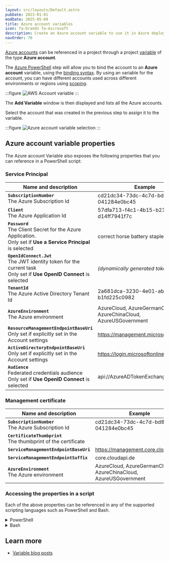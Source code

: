 ```yaml
---
layout: src/layouts/Default.astro
pubDate: 2023-01-01
modDate: 2025-05-09
title: Azure account variables
icon: fa-brands fa-microsoft
description: Create an Azure account variable to use it in Azure deployment steps
navOrder: 70
---
```


[Azure accounts](/docs/infrastructure/accounts/azure/) can be referenced in a project through a project [variable](/docs/projects/variables) of the type **Azure account**.

The [Azure PowerShell](/docs/deployments/azure/running-azure-powershell) step will allow you to bind the account to an **Azure account** variable, using the [binding syntax](/docs/projects/variables/#use-variables-in-step-definitions). By using an variable for the account, you can have different accounts used across different environments or regions using [scoping](/docs/projects/variables/#use-variables-in-step-definitions).

:::figure
![AWS Account variable](/docs/projects/variables/images/azure-account-variable.png)
:::

The **Add Variable** window is then displayed and lists all the Azure accounts.

Select the account that was created in the previous step to assign it to the variable.

:::figure
![Azure account variable selection](/docs/projects/variables/images/azure-account-variable-selection.png)
:::

## Azure account variable properties

The Azure account Variable also exposes the following properties that you can reference in a PowerShell script:

### Service Principal

| Name and description | Example |
| -------------------- | ------------------------|
| **`SubscriptionNumber`** <br/> The Azure Subscription Id | cd21dc34-73dc-4c7d-bd86-041284e0bc45 |
| **`Client`** <br/> The Azure Application Id | 57dfa713-f4c1-4b15-b21d-d14ff7941f7c |
| **`Password`** <br/> The Client Secret for the Azure Application. <br/> Only set if **Use a Service Principal** is selected | correct horse battery staple |
| **`OpenIdConnect.Jwt`** <br/> The JWT identity token for the current task <br/> Only set if **Use OpenID Connect** is selected | *(dynamically generated token)* |
| **`TenantId`** <br/> The Azure Active Directory Tenant Id | 2a681dca-3230-4e01-abcb-b1fd225c0982 |
| **`AzureEnvironment`** <br/> The Azure environment | AzureCloud, AzureGermanCloud, AzureChinaCloud, AzureUSGovernment |
| **`ResourceManagementEndpointBaseUri`** <br/> Only set if explicitly set in the Account settings | https://management.microsoftazure.de/  |
| **`ActiveDirectoryEndpointBaseUri`** <br/> Only set if explicitly set in the Account settings | https://login.microsoftonline.de/ |
| **`Audience`** <br/> Federated credentials audience <br/> Only set if **Use OpenID Connect** is selected | api://AzureADTokenExchange |

### Management certificate

| Name and description | Example|
| -------------------- | ------------------------|
| **`SubscriptionNumber`** <br/> The Azure Subscription Id | cd21dc34-73dc-4c7d-bd86-041284e0bc45 |
| **`CertificateThumbprint`** <br/> The thumbprint of the certificate | |
| **`ServiceManagementEndpointBaseUri`** <br/> | https://management.core.cloudapi.de |
| **`ServiceManagementEndpointSuffix`** <br/> | core.cloudapi.de  |
| **`AzureEnvironment`** <br/> The Azure environment | AzureCloud, AzureGermanCloud, AzureChinaCloud, AzureUSGovernment |

### Accessing the properties in a script

Each of the above properties can be referenced in any of the supported scripting languages such as PowerShell and Bash.

<details data-group="project-variables-azure-account-variables">
<summary>PowerShell</summary>

```powershell
# For an account with a variable name of 'azure account'

# Using $OctopusParameters
Write-Host 'AzureAccount.Id=' $OctopusParameters["azure account"]
Write-Host 'AzureAccount.Client=' $OctopusParameters["azure account.Client"]

# Directly as a variable
Write-Host 'AzureAccount.Id=' #{Azure account.Id}
Write-Host 'AzureAccount.Client='#{Azure account.Client}

# For an OpenId Connect account
Write-Host 'AzureAccount.OpenIdConnect.Jwt='#{Azure account.OpenIdConnect.Jwt}
Write-Host 'AzureAccount.Audience='#{Azure account.Audience}
```

</details>
<details data-group="project-variables-azure-account-variables">
<summary>Bash</summary>

```bash
# For an account with a variable name of 'azure account'

id=$(get_octopusvariable "azure account")
client=$(get_octopusvariable "azure account.Client")
echo "Azure Account Id is: $id"
echo "Azure Account Client is: $client"

# For an OpenID Connect account 
jwt=$(get_octopusvariable "azure account.OpenIdConnect.Jwt")
audience=$(get_octopusvariable "azure account.Audience")
echo "Azure Account JWT is: $jwt"
echo "Azure Account OIDC Audience is: $audience"
```

</details>

## Learn more

- [Variable blog posts](https://octopus.com/blog/tag/variables)
